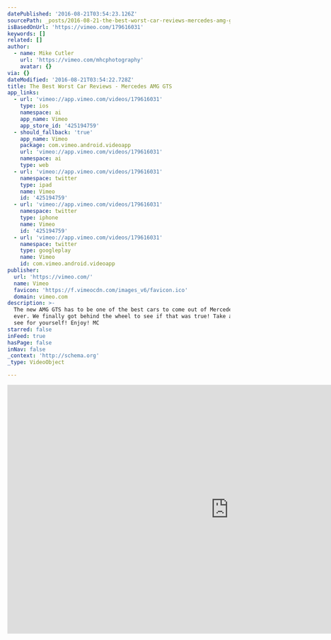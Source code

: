 ```yaml
---
datePublished: '2016-08-21T03:54:23.126Z'
sourcePath: _posts/2016-08-21-the-best-worst-car-reviews-mercedes-amg-gts.md
isBasedOnUrl: 'https://vimeo.com/179616031'
keywords: []
related: []
author:
  - name: Mike Cutler
    url: 'https://vimeo.com/mhcphotography'
    avatar: {}
via: {}
dateModified: '2016-08-21T03:54:22.728Z'
title: The Best Worst Car Reviews - Mercedes AMG GTS
app_links:
  - url: 'vimeo://app.vimeo.com/videos/179616031'
    type: ios
    namespace: ai
    app_name: Vimeo
    app_store_id: '425194759'
  - should_fallback: 'true'
    app_name: Vimeo
    package: com.vimeo.android.videoapp
    url: 'vimeo://app.vimeo.com/videos/179616031'
    namespace: ai
    type: web
  - url: 'vimeo://app.vimeo.com/videos/179616031'
    namespace: twitter
    type: ipad
    name: Vimeo
    id: '425194759'
  - url: 'vimeo://app.vimeo.com/videos/179616031'
    namespace: twitter
    type: iphone
    name: Vimeo
    id: '425194759'
  - url: 'vimeo://app.vimeo.com/videos/179616031'
    namespace: twitter
    type: googleplay
    name: Vimeo
    id: com.vimeo.android.videoapp
publisher:
  url: 'https://vimeo.com/'
  name: Vimeo
  favicon: 'https://f.vimeocdn.com/images_v6/favicon.ico'
  domain: vimeo.com
description: >-
  The new AMG GTS has to be one of the best cars to come out of Mercedes-Benz -
  ever. We finally got behind the wheel to see if that was true! Take a peek and
  see for yourself! Enjoy! MC
starred: false
inFeed: true
hasPage: false
inNav: false
_context: 'http://schema.org'
_type: VideoObject

---
```

<iframe src="https://cdn.embedly.com/widgets/media.html?src=https%3A%2F%2Fplayer.vimeo.com%2Fvideo%2F179616031&amp;url=https%3A%2F%2Fvimeo.com%2F179616031&amp;image=https%3A%2F%2Fi.vimeocdn.com%2Fvideo%2F587579976_1280.jpg&amp;key=b7d04c9b404c499eba89ee7072e1c4f7&amp;type=text%2Fhtml&amp;schema=vimeo" width="1000" height="563" scrolling="no" frameborder="0" allowfullscreen="" style=""></iframe>